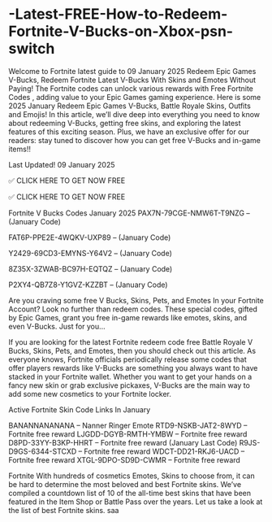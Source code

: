 # -Latest-FREE-How-to-Redeem-Fortnite-V-Bucks-on-Xbox-psn-switch
Welcome to Fortnite latest guide to 09 January 2025 Redeem Epic Games V-Bucks, Redeem Fortnite Latest V-Bucks With Skins and Emotes Without Paying! The Fortnite codes can unlock various rewards with Free Fortnite Codes , adding value to your Epic Games gaming experience. Here is some 2025 January Redeem Epic Games V-Bucks, Battle Royale Skins, Outfits and Emojis! In this article, we’ll dive deep into everything you need to know about redeeming V-Bucks, getting free skins, and exploring the latest features of this exciting season. Plus, we have an exclusive offer for our readers: stay tuned to discover how you can get free V-Bucks and in-game items!!

Last Updated! 09 January 2025

✅ CLICK HERE TO GET NOW FREE

✅ CLICK HERE TO GET NOW FREE

Fortnite V Bucks Codes January 2025
PAX7N-79CGE-NMW6T-T9NZG – (January Code)

FAT6P-PPE2E-4WQKV-UXP89 – (January Code)

Y2429-69CD3-EMYNS-Y64V2 – (January Code)

8Z35X-3ZWAB-BC97H-EQTQZ – (January Code)

P2XY4-QB7Z8-Y1GVZ-KZZBT – (January Code)

Are you craving some free V Bucks, Skins, Pets, and Emotes In your Fortnite Account? Look no further than redeem codes. These special codes, gifted by Epic Games, grant you free in-game rewards like emotes, skins, and even V-Bucks. Just for you…

If you are looking for the latest Fortnite redeem code free Battle Royale V Bucks, Skins, Pets, and Emotes, then you should check out this article. As everyone knows, Fortnite officials periodically release some codes that offer players rewards like V-Bucks are something you always want to have stacked in your Fortnite wallet. Whether you want to get your hands on a fancy new skin or grab exclusive pickaxes, V-Bucks are the main way to add some new cosmetics to your Fortnite locker.

Active Fortnite Skin Code Links In January





BANANNANANANA – Nanner Ringer Emote
RTD9-NSKB-JAT2-8WYD – Fortnite free reward
LJGDD-DGYB-RMTH-YMBW – Fortnite free reward
D8PD-33YY-B3KP-HHRT – Fortnite free reward (January Last Code)
R9JS-D9GS-6344-STCXD – Fortnite free reward
WDCT-DD21-RKJ6-UACD – Fortnite free reward
XTGL-9DPO-SD9D-CWMR – Fortnite free reward




Fortnite With hundreds of cosmetics Emotes, Skins to choose from, it can be hard to determine the most beloved and best Fortnite skins. We’ve compiled a countdown list of 10 of the all-time best skins that have been featured in the Item Shop or Battle Pass over the years. Let us take a look at the list of best Fortnite skins. saa
